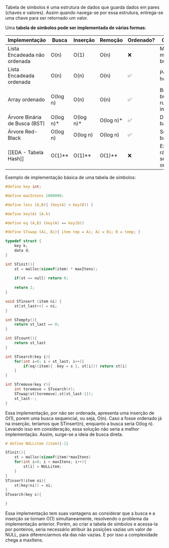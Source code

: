 Tabela de símbolos é uma estrutura de dados que guarda dados em pares (chaves e valores). Assim quando navega-se por essa estrutura, entrega-se uma chave para ser retornado um valor.

Uma **tabela de símbolos pode ser implementada de várias formas**:

| Implementação                 | Busca     | Inserção  | Remoção   | Ordenado? | Observações                                |
| ----------------------------- | --------- | --------- | --------- | --------- | ------------------------------------------ |
| Lista Encadeada não ordenada  | O(n)      | O(1)      | O(n)      | ❌         | Muito simples, mas lenta para buscas       |
| Lista Encadeada ordenada      | O(n)      | O(n)      | O(n)      | ✅         | Pouco usada hoje em dia                    |
| Array ordenado                | O(log n)  | O(n)      | O(n)      | ✅         | Boa para busca binária, ruim para inserção |
| Árvore Binária de Busca (BST) | O(log n)* | O(log n)* | O(log n)* | ✅         | Depende do balanceamento                   |
| Árvore Red-Black              | O(log n)  | O(log n)  | O(log n)  | ✅         | Sempre balanceada                          |
| [[EDA - Tabela Hash]]         | O(1)**    | O(1)**    | O(1)**    | ❌         | Extremamente rápida, mas sem ordenação     |

Exemplo de implementação básica de uma tabela de símbolos:

``` C
#define key int;

#define maxIntens 1000000;

#define less (A,B){ (key(A) < key(B)) }

#define key(A) (A.k)

#define eq (A,B) (key(A) == key(B))

#define STswap (Ai, Bi){ item tmp = Ai; Ai = Bi; B = temp; }

typedef struct {
	key k;
	data d;
}

int STinit(){
	st = malloc(sizeof(item) * maxItens);
	
	if(st == null) return 0;
		
	return 1;
}

void STinsert (item ni) {
	st[st_last++] = ni;
} 

int STempty(){
	return st_last == 0;
}

int STcount(){
	return st_last
}

int STsearch(key i){
	for(int i=0; i < st_last; i++){
		if(eq((item){ .key = s }, st[i])) return st[i]
	}
}

int STremove(key r){
	int toremove = STsearch(r);
	STswap(st[toremove],st[st_last-1]);
	st_last--;
}

```

 Essa implementação, por não ser ordenada, apresenta uma inserção de O(1), porem uma busca sequencial, ou seja, O(n). 
 Caso a fosse ordenado já na inserção, teríamos que STinsert(n), enquanto a busca seria O(log n).
Levando isso em consideração, essa solução não seria a melhor implementação. Assim, surge-se a ideia de busca direta.
 
``` C
# define NULLitem (item){-1}

STinit(){
	st = malloc(sizeof(item)*maxItens)
	for(int i=0; i < maxItens; i++){
		st[i] = NULLitem;
	}
}
STinsert(item ni){
	st[key(ni)] = ni;
}
STsearch(key s){

}

```

Essa implementação tem suas vantagens ao considerar que a busca e a inserção se tornam O(1) simultaneamente, resolvendo o problema da implementação anterior. 
Porém, ao criar a tabela de símbolos e acessa-la por ponteiros, seria necessário atribuir às posições vazias um valor de NULL, para diferenciarmos ela das não vazias.
E por isso a complexidade chega a maxItens.